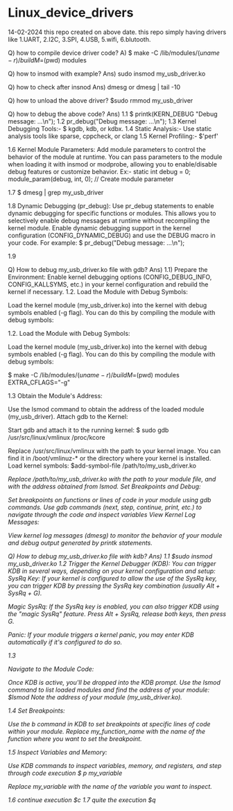 # Linux_device_drivers
14-02-2024
this repo created on above date.
this repo simply having drivers like 1.UART, 2.I2C, 3.SPI, 4.USB, 5.wifi, 6.blutooth.

Q) how to compile device driver code? 
A) $ make -C /lib/modules/$(uname -r)/build M=$(pwd) modules

Q) how to insmod with example? 
Ans) sudo insmod my_usb_driver.ko

Q) how to check after insnod
Ans) dmesg
    or dmesg | tail -10
    
Q) how to unload the above driver? 
   $sudo rmmod my_usb_driver

Q) how to debug the above code? 
Ans) 
1.1
$ printk(KERN_DEBUG "Debug message: ...\n");
1.2 
pr_debug("Debug message: ...\n");
1.3 Kernel Debugging Tools:-
$ kgdb, kdb, or kdbx. 
1.4
Static Analysis:- Use static analysis tools like sparse, cppcheck, or clang
1.5 
Kernel Profiling:-
$'perf'

1.6 Kernel Module Parameters:
Add module parameters to control the behavior of the module at runtime. You can pass parameters to the module when loading it with insmod or modprobe, allowing you to enable/disable debug features or customize behavior.
Ex:-
 static int debug = 0;
module_param(debug, int, 0); // Create module parameter

1.7 
$ dmesg | grep my_usb_driver

1.8 Dynamic Debugging (pr_debug):
Use pr_debug statements to enable dynamic debugging for specific functions or modules. This allows you to selectively enable debug messages at runtime without recompiling the kernel module.
Enable dynamic debugging support in the kernel configuration (CONFIG_DYNAMIC_DEBUG) and use the DEBUG macro in your code. For example:
$ pr_debug("Debug message: ...\n");

1.9

Q) How to debug my_usb_driver.ko file with gdb? 
Ans) 
1.1) Prepare the Environment:
Enable kernel debugging options (CONFIG_DEBUG_INFO, CONFIG_KALLSYMS, etc.) in your kernel configuration and rebuild the kernel if necessary.
1.2. 
Load the Module with Debug Symbols:

Load the kernel module (my_usb_driver.ko) into the kernel with debug symbols enabled (-g flag). You can do this by compiling the module with debug symbols:

1.2. Load the Module with Debug Symbols:

Load the kernel module (my_usb_driver.ko) into the kernel with debug symbols enabled (-g flag). You can do this by compiling the module with debug symbols:

$ make -C /lib/modules/$(uname -r)/build M=$(pwd) modules EXTRA_CFLAGS="-g"

1.3
Obtain the Module's Address:

Use the lsmod command to obtain the address of the loaded module (my_usb_driver).
Attach gdb to the Kernel:

Start gdb and attach it to the running kernel:
$ sudo gdb /usr/src/linux/vmlinux /proc/kcore

Replace /usr/src/linux/vmlinux with the path to your kernel image. You can find it in /boot/vmlinuz-* or the directory where your kernel is installed.
Load kernel symbols:
$add-symbol-file /path/to/my_usb_driver.ko <address>
Replace /path/to/my_usb_driver.ko with the path to your module file, and <address> with the address obtained from lsmod.
Set Breakpoints and Debug:

Set breakpoints on functions or lines of code in your module using gdb commands.
Use gdb commands (next, step, continue, print, etc.) to navigate through the code and inspect variables
View Kernel Log Messages:

View kernel log messages (dmesg) to monitor the behavior of your module and debug output generated by printk statements.

Q) How to debug my_usb_driver.ko file with kdb? 
Ans) 
1.1
$sudo insmod my_usb_driver.ko
1.2 Trigger the Kernel Debugger (KDB):
You can trigger KDB in several ways, depending on your kernel configuration and setup:
SysRq Key: If your kernel is configured to allow the use of the SysRq key, you can trigger KDB by pressing the SysRq key combination (usually Alt + SysRq + G).

Magic SysRq: If the SysRq key is enabled, you can also trigger KDB using the "magic SysRq" feature. Press Alt + SysRq, release both keys, then press G.

Panic: If your module triggers a kernel panic, you may enter KDB automatically if it's configured to do so.

1.3

Navigate to the Module Code:

Once KDB is active, you'll be dropped into the KDB prompt. Use the lsmod command to list loaded modules and find the address of your module:
$lsmod
Note the address of your module (my_usb_driver.ko).

1.4
Set Breakpoints:

Use the b command in KDB to set breakpoints at specific lines of code within your module.
Replace my_function_name with the name of the function where you want to set the breakpoint.

1.5
Inspect Variables and Memory:

Use KDB commands to inspect variables, memory, and registers, and step through code execution
$ p my_variable

Replace my_variable with the name of the variable you want to inspect.

1.6 continue execution 
$c
1.7 quite the execution 
$q





